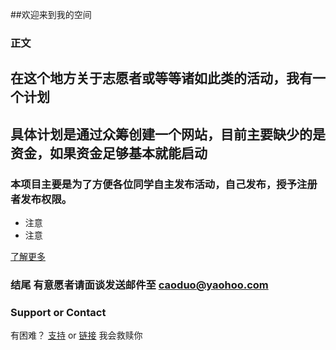 ##欢迎来到我的空间



### 正文



## 在这个地方关于志愿者或等等诸如此类的活动，我有一个计划
## 具体计划是通过众筹创建一个网站，目前主要缺少的是资金，如果资金足够基本就能启动
### 本项目主要是为了方便各位同学自主发布活动，自己发布，授予注册者发布权限。

- 注意
- 注意

[了解更多](http://shang.qq.com/wpa/qunwpa?idkey=52626b93a3814a6831811d19e0182cf42f5a41b6ec09a179dec3b4790f77cbd6)


### 结尾  有意愿者请面谈发送邮件至  caoduo@yaohoo.com


### Support or Contact

有困难？ [支持](https://help.github.com/categories/github-pages-basics/) or [链接](https://github.com/contact) 我会救赎你
